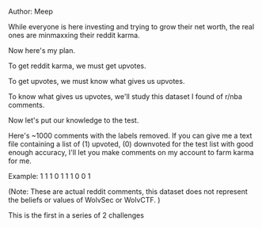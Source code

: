 Author: Meep

While everyone is here investing and trying to grow their net worth, the real ones are minmaxxing their reddit karma.

Now here's my plan.

To get reddit karma, we must get upvotes.

To get upvotes, we must know what gives us upvotes.

To know what gives us upvotes, we'll study this dataset I found of r/nba comments.

Now let's put our knowledge to the test.

Here's ~1000 comments with the labels removed. If you can give me a text file containing a list of (1) upvoted, (0) downvoted for the test list with good enough accuracy, I'll let you make comments on my account to farm karma for me.

Example: 1 1 1 0 1 1 1 0 0 1

(Note: These are actual reddit comments, this dataset does not represent the beliefs or values of WolvSec or WolvCTF. )

This is the first in a series of 2 challenges
